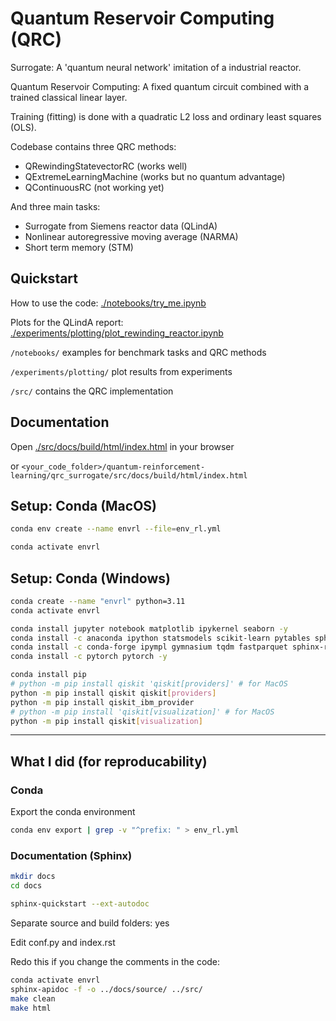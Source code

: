 # Quantum Reservoir Computing (QRC)

Surrogate: A 'quantum neural network' imitation of a industrial reactor.

Quantum Reservoir Computing: A fixed quantum circuit combined with a trained classical linear layer.

Training (fitting) is done with a quadratic L2 loss and ordinary least squares (OLS).

Codebase contains three QRC methods:
- QRewindingStatevectorRC (works well)
- QExtremeLearningMachine (works but no quantum advantage)
- QContinuousRC (not working yet)

And three main tasks:
- Surrogate from Siemens reactor data (QLindA)
- Nonlinear autoregressive moving average (NARMA) 
- Short term memory (STM)

## Quickstart

How to use the code: [./notebooks/try_me.ipynb](./notebooks/try_me.ipynb)

Plots for the QLindA report: [./experiments/plotting/plot_rewinding_reactor.ipynb](./experiments/plotting/plot_rewinding_reactor.ipynb)

`/notebooks/` examples for benchmark tasks and QRC methods

`/experiments/plotting/` plot results from experiments

`/src/` contains the QRC implementation

## Documentation

Open [./src/docs/build/html/index.html](./src/docs/build/html/index.html) in your browser

or `<your_code_folder>/quantum-reinforcement-learning/qrc_surrogate/src/docs/build/html/index.html`

## Setup: Conda (MacOS)

```bash
conda env create --name envrl --file=env_rl.yml

conda activate envrl
```

## Setup: Conda (Windows)

```bash
conda create --name "envrl" python=3.11
conda activate envrl

conda install jupyter notebook matplotlib ipykernel seaborn -y
conda install -c anaconda ipython statsmodels scikit-learn pytables sphinx -y
conda install -c conda-forge ipympl gymnasium tqdm fastparquet sphinx-rtd-theme readthedocs-sphinx-ext sphinxcontrib-napoleon -y
conda install -c pytorch pytorch -y

conda install pip
# python -m pip install qiskit 'qiskit[providers]' # for MacOS
python -m pip install qiskit qiskit[providers]
python -m pip install qiskit_ibm_provider
# python -m pip install 'qiskit[visualization]' # for MacOS
python -m pip install qiskit[visualization]
```

---

## What I did (for reproducability)

### Conda 

Export the conda environment

```bash
conda env export | grep -v "^prefix: " > env_rl.yml
```

### Documentation (Sphinx)

```bash
mkdir docs
cd docs

sphinx-quickstart --ext-autodoc
```

Separate source and build folders: yes

Edit conf.py and index.rst

Redo this if you change the comments in the code:

```bash
conda activate envrl
sphinx-apidoc -f -o ../docs/source/ ../src/
make clean
make html
```
